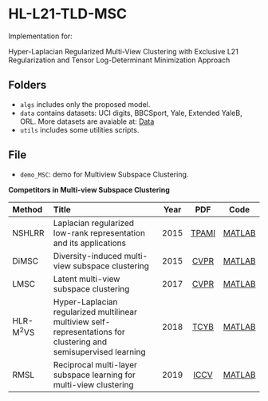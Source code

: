 # HL-L21-TLD-MSC
Implementation for:

Hyper-Laplacian Regularized Multi-View Clustering with Exclusive L21 Regularization and Tensor Log-Determinant Minimization Approach

## Folders
- `algs` includes only the proposed model.
- `data` contains datasets: UCI digits,  BBCSport, Yale,  Extended YaleB, ORL. More datasets are avaiable at: [Data](https://drive.google.com/drive/folders/12-qETEifvu_waj3dalndAxNuDTVPMlBr?usp=sharing)
- `utils` includes some utilities scripts.

## File
- `demo_MSC`: demo for Multiview Subspace Clustering.

**Competitors in Multi-view Subspace Clustering**

|Method| Title | Year | PDF | Code |
|:----|:-------|:----:|:---:|:----:|
|NSHLRR|Laplacian regularized low-rank representation and its applications|2015|[TPAMI](https://doi.org/10.1109/TPAMI.2015.2462360)|[MATLAB](https://zhouchenlin.github.io/sparse_graph_LRR.m)|
|DiMSC|Diversity-induced multi-view subspace clustering|2015|[CVPR](https://openaccess.thecvf.com/content_cvpr_2015/papers/Cao_Diversity-Induced_Multi-View_Subspace_2015_CVPR_paper.pdf)|[MATLAB](http://cic.tju.edu.cn/faculty/zhangchangqing/code/DiMSC.rar)|
|LMSC|Latent multi-view subspace clustering|2017|[CVPR](https://openaccess.thecvf.com/content_cvpr_2017/papers/Zhang_Latent_Multi-View_Subspace_CVPR_2017_paper.pdf)|[MATLAB](http://cic.tju.edu.cn/faculty/zhangchangqing/code/LMSC_CVPR2017_Zhang.rar)|
|HLR-M<sup>2</sup>VS|Hyper-Laplacian regularized multilinear multiview self-representations for clustering and semisupervised learning|2018|[TCYB](https://doi.org/10.1109/TCYB.2018.2869789)|[MATLAB](https://www.researchgate.net/profile/Yuan-Xie-21)|
|RMSL|Reciprocal multi-layer subspace learning for multi-view clustering|2019|[ICCV](https://openaccess.thecvf.com/content_ICCV_2019/papers/Li_Reciprocal_Multi-Layer_Subspace_Learning_for_Multi-View_Clustering_ICCV_2019_paper.pdf)|[MATLAB](https://github.com/lslrh/RMSL)|
